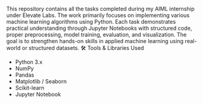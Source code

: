 This repository contains all the tasks completed during my AIML internship under Elevate Labs.
The work primarily focuses on implementing various machine learning algorithms using Python. 
Each task demonstrates practical understanding through Jupyter Notebooks with structured code, proper preprocessing, model training, evaluation, and visualization.
The goal is to strengthen hands-on skills in applied machine learning using real-world or structured datasets.
🛠️ Tools & Libraries Used

- Python 3.x
- NumPy
- Pandas
- Matplotlib / Seaborn
- Scikit-learn
- Jupyter Notebook
